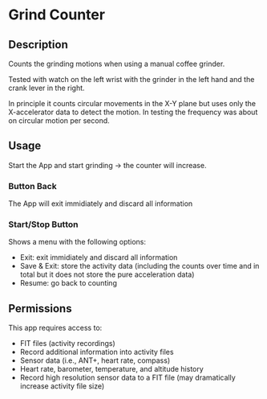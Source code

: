 # Grind Counter

## Description
Counts the grinding motions when using a manual coffee grinder.

Tested with watch on the left wrist with the grinder in the left hand and the crank lever in the right.

In principle it counts circular movements in the X-Y plane but uses only the X-accelerator data to detect the motion.
In testing the frequency was about on circular motion per second.

## Usage
Start the App and start grinding -> the counter will increase.

### Button Back
The App will exit immidiately and discard all information

### Start/Stop Button
Shows a menu with the following options:
- Exit: exit immidiately and discard all information
- Save & Exit: store the activity data (including the counts over time and in total but it does not store the pure acceleration data)
- Resume: go back to counting

## Permissions

This app requires access to:

- FIT files (activity recordings)
- Record additional information into activity files
- Sensor data (i.e., ANT+, heart rate, compass)
- Heart rate, barometer, temperature, and altitude history
- Record high resolution sensor data to a FIT file (may dramatically increase activity file size)


